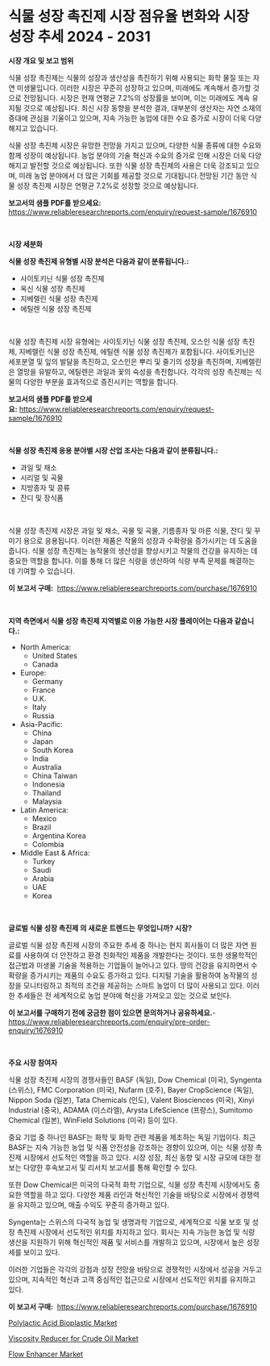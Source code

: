 <p><h1>식물 성장 촉진제 시장 점유율 변화와 시장 성장 추세 2024 - 2031</h1></p><p><strong>시장 개요 및 보고 범위</strong></p>
<p><p>식물 성장 촉진제는 식물의 성장과 생산성을 촉진하기 위해 사용되는 화학 물질 또는 자연 미생물입니다. 이러한 시장은 꾸준히 성장하고 있으며, 미래에도 계속해서 증가할 것으로 전망됩니다. 시장은 현재 연평균 7.2%의 성장률을 보이며, 이는 미래에도 계속 유지될 것으로 예상됩니다. 최신 시장 동향을 분석한 결과, 대부분의 생산자는 자연 소재의 증대에 관심을 기울이고 있으며, 지속 가능한 농업에 대한 수요 증가로 시장이 더욱 다양해지고 있습니다.</p><p>식물 성장 촉진제 시장은 유망한 전망을 가지고 있으며, 다양한 식물 종류에 대한 수요와 함께 성장이 예상됩니다. 농업 분야의 기술 혁신과 수요의 증가로 인해 시장은 더욱 다양해지고 발전할 것으로 예상됩니다. 또한 식물 성장 촉진제의 사용은 더욱 강조되고 있으며, 미래 농업 분야에서 더 많은 기회를 제공할 것으로 기대됩니다.전망된 기간 동안 식물 성장 촉진제 시장은 연평균 7.2%로 성장할 것으로 예상됩니다.</p></p>
<p><strong>보고서의 샘플 PDF를 받으세요:</strong> <a href="https://www.reliableresearchreports.com/enquiry/request-sample/1676910">https://www.reliableresearchreports.com/enquiry/request-sample/1676910</a></p>
<p>&nbsp;</p>
<p><strong>시장 세분화</strong></p>
<p><strong>식물 성장 촉진제 유형별 시장 분석은 다음과 같이 분류됩니다.:</strong></p>
<p><ul><li>사이토키닌 식물 성장 촉진제</li><li>옥신 식물 성장 촉진제</li><li>지베렐린 식물 성장 촉진제</li><li>에틸렌 식물 성장 촉진제</li></ul></p>
<p>&nbsp;</p>
<p><p>식물 성장 촉진제 시장 유형에는 사이토키닌 식물 성장 촉진제, 오스인 식물 성장 촉진제, 지베렐린 식물 성장 촉진제, 에틸렌 식물 성장 촉진제가 포함됩니다. 사이토키닌은 세포분열 및 잎의 발달을 촉진하고, 오스인은 뿌리 및 줄기의 성장을 촉진하며, 지베렐린은 열망을 유발하고, 에틸렌은 과일과 꽃의 숙성을 촉진합니다. 각각의 성장 촉진제는 식물의 다양한 부분을 효과적으로 증진시키는 역할을 합니다.</p></p>
<p><strong>보고서의 샘플 PDF를 받으세요:</strong>&nbsp;<a href="https://www.reliableresearchreports.com/enquiry/request-sample/1676910">https://www.reliableresearchreports.com/enquiry/request-sample/1676910</a></p>
<p>&nbsp;</p>
<p><strong> 식물 성장 촉진제 응용 분야별 시장 산업 조사는 다음과 같이 분류됩니다.:</strong></p>
<p><ul><li>과일 및 채소</li><li>시리얼 및 곡물</li><li>지방종자 및 콩류</li><li>잔디 및 장식품</li></ul></p>
<p>&nbsp;</p>
<p><p>식물 성장 촉진제 시장은 과일 및 채소, 곡물 및 곡물, 기름종자 및 마른 식물, 잔디 및 꾸미기 용으로 응용됩니다. 이러한 제품은 작물의 성장과 수확량을 증가시키는 데 도움을줍니다. 식물 성장 촉진제는 농작물의 생산성을 향상시키고 작물의 건강을 유지하는 데 중요한 역할을 합니다. 이를 통해 더 많은 식량을 생산하여 식량 부족 문제를 해결하는 데 기여할 수 있습니다.</p></p>
<p><strong>이 보고서 구매:</strong>&nbsp; <a href="https://www.reliableresearchreports.com/purchase/1676910">https://www.reliableresearchreports.com/purchase/1676910</a></p>
<p>&nbsp;</p>
<p><strong>지역 측면에서 식물 성장 촉진제 지역별로 이용 가능한 시장 플레이어는 다음과 같습니다.:</strong></p>
<p><ul>
    <li>
        North America:
        <ul>
            <li>United States</li>
            <li>Canada</li>
        </ul>
    </li>
    <li>
        Europe:
        <ul>
            <li>Germany</li>
            <li>France</li>
            <li>U.K.</li>
            <li>Italy</li>
            <li>Russia</li>
        </ul>
    </li>
    <li>
        Asia-Pacific:
        <ul>
            <li>China</li>
            <li>Japan</li>
            <li>South Korea</li>
            <li>India</li>
            <li>Australia</li>
            <li>China Taiwan</li>
            <li>Indonesia</li>
            <li>Thailand</li>
            <li>Malaysia</li>
        </ul>
    </li>
    <li>
        Latin America:
        <ul>
            <li>Mexico</li>
            <li>Brazil</li>
            <li>Argentina Korea</li>
            <li>Colombia</li>
        </ul>
    </li>
    <li>
        Middle East & Africa:
        <ul>
            <li>Turkey</li>
            <li>Saudi</li>
            <li>Arabia</li>
            <li>UAE</li>
            <li>Korea</li>
        </ul>
    </li>
    </ul></p>
<p>&nbsp;</p>
<p><strong>글로벌 식물 성장 촉진제 의 새로운 트렌드는 무엇입니까? 시장?</strong></p>
<p><p>글로벌 식물 성장 촉진제 시장의 주요한 추세 중 하나는 현지 회사들이 더 많은 자연 원료를 사용하여 더 안전하고 환경 친화적인 제품을 개발한다는 것이다. 또한 생물학적인 접근법과 미생물 기술을 적용하는 기업들이 늘어나고 있다. 땅의 건강을 유지하면서 수확량을 증가시키는 제품의 수요도 증가하고 있다. 디지털 기술을 활용하여 농작물의 성장을 모니터링하고 최적의 조건을 제공하는 스마트 농업이 더 많이 사용되고 있다. 이러한 추세들은 전 세계적으로 농업 분야에 혁신을 가져오고 있는 것으로 보인다.</p></p>
<p><strong>이 보고서를 구매하기 전에 궁금한 점이 있으면 문의하거나 공유하세요.</strong>- <a href="https://www.reliableresearchreports.com/enquiry/pre-order-enquiry/1676910">https://www.reliableresearchreports.com/enquiry/pre-order-enquiry/1676910</a></p>
<p>&nbsp;</p>
<p><strong>주요 시장 참여자</strong></p>
<p><p>식물 성장 촉진제 시장의 경쟁사들인 BASF (독일), Dow Chemical (미국), Syngenta (스위스), FMC Corporation (미국), Nufarm (호주), Bayer CropScience (독일), Nippon Soda (일본), Tata Chemicals (인도), Valent Biosciences (미국), Xinyi Industrial (중국), ADAMA (이스라엘), Arysta LifeScience (프랑스), Sumitomo Chemical (일본), WinField Solutions (미국) 등이 있다. </p><p>중요 기업 중 하나인 BASF는 화학 및 화학 관련 제품을 제조하는 독일 기업이다. 최근 BASF는 지속 가능한 농업 및 식품 안전성을 강조하는 경향이 있으며, 이는 식물 성장 촉진제 시장에서 선도적인 역할을 하고 있다. 시장 성장, 최신 동향 및 시장 규모에 대한 정보는 다양한 후속보고서 및 리서치 보고서를 통해 확인할 수 있다.</p><p>또한 Dow Chemical은 미국의 다국적 화학 기업으로, 식물 성장 촉진제 시장에서도 중요한 역할을 하고 있다. 다양한 제품 라인과 혁신적인 기술을 바탕으로 시장에서 경쟁력을 유지하고 있으며, 매출 수익도 꾸준히 증가하고 있다.</p><p>Syngenta는 스위스의 다국적 농업 및 생명과학 기업으로, 세계적으로 식물 보호 및 성장 촉진제 시장에서 선도적인 위치를 차지하고 있다. 회사는 지속 가능한 농업 및 식량 생산을 지원하기 위해 혁신적인 제품 및 서비스를 개발하고 있으며, 시장에서 높은 성장세를 보이고 있다. </p><p>이러한 기업들은 각각의 강점과 성장 전망을 바탕으로 경쟁적인 시장에서 성공을 거두고 있으며, 지속적인 혁신과 고객 중심적인 접근으로 시장에서 선도적인 위치를 유지하고 있다.</p></p>
<p><strong>이 보고서 구매:</strong>&nbsp;&nbsp;<a href="https://www.reliableresearchreports.com/purchase/1676910">https://www.reliableresearchreports.com/purchase/1676910</a></p>
<p><p><a href="https://five-trouble-98a.notion.site/Polylactic-Acid-Bioplastic-Market-Dynamics-2024-2031-Also-about-Its-Market-Trends-Projections-and-9b1a5284d9014827b9d96051f5fc80c3">Polylactic Acid Bioplastic Market</a></p><p><a href="https://nifty-kite-d51.notion.site/Viscosity-Reducer-for-Crude-Oil-Market-Insights-Market-Players-and-Forecast-Till-2031-94774f6a370e472e9c232906cb6036bc">Viscosity Reducer for Crude Oil Market</a></p><p><a href="https://ivy-potential-64b.notion.site/Flow-Enhancer-Market-Size-Market-Share-and-Global-Market-Analysis-Report-2024-2031-578e5b5012f64345b17fc17f1984b075">Flow Enhancer Market</a></p></p>
